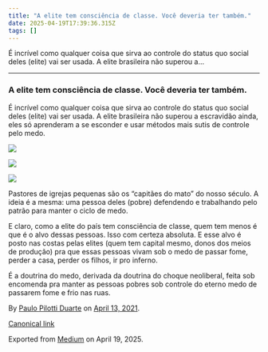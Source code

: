 ```yaml
---
title: "A elite tem consciência de classe. Você deveria ter também."
date: 2025-04-19T17:39:36.315Z
tags: []
---
```


É incrível como qualquer coisa que sirva ao controle do status quo social deles (elite) vai ser usada. A elite brasileira não superou a…

* * *

### A elite tem consciência de classe. Você deveria ter também.

É incrível como qualquer coisa que sirva ao controle do status quo social deles (elite) vai ser usada. A elite brasileira não superou a escravidão ainda, eles só aprenderam a se esconder e usar métodos mais sutis de controle pelo medo.

![](https://cdn-images-1.medium.com/max/800/1*biYZYGbo3-jyMWkd9kvF5Q.jpeg)

![](https://cdn-images-1.medium.com/max/800/1*tvgyALlpxgEi16dVFVVwGg.jpeg)

![](https://cdn-images-1.medium.com/max/800/1*4dGDhAQtcrVimAWyAqQEEA.jpeg)

Pastores de igrejas pequenas são os “capitães do mato” do nosso século. A ideia é a mesma: uma pessoa deles (pobre) defendendo e trabalhando pelo patrão para manter o ciclo de medo.

E claro, como a elite do país tem consciência de classe, quem tem menos é que é o alvo dessas pessoas. Isso com certeza absoluta. E esse alvo é posto nas costas pelas elites (quem tem capital mesmo, donos dos meios de produção) pra que essas pessoas vivam sob o medo de passar fome, perder a casa, perder os filhos, ir pro inferno.

É a doutrina do medo, derivada da doutrina do choque neoliberal, feita sob encomenda pra manter as pessoas pobres sob controle do eterno medo de passarem fome e frio nas ruas.

By [Paulo Pilotti Duarte](https://medium.com/@paulopilotti) on [April 13, 2021](https://medium.com/p/76639674d48b).

[Canonical link](https://medium.com/@paulopilotti/a-elite-tem-consci%C3%AAncia-de-classe-voc%C3%AA-deveria-ter-tamb%C3%A9m-76639674d48b)

Exported from [Medium](https://medium.com) on April 19, 2025.